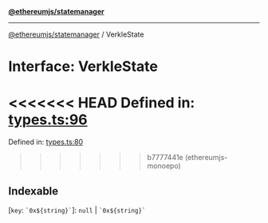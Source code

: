 [**@ethereumjs/statemanager**](../README.md)

***

[@ethereumjs/statemanager](../README.md) / VerkleState

# Interface: VerkleState

<<<<<<< HEAD
Defined in: [types.ts:96](https://github.com/ethereumjs/ethereumjs-monorepo/blob/master/packages/statemanager/src/types.ts#L96)
=======
Defined in: [types.ts:80](https://github.com/Dargon789/ethereumjs-monorepo/blob/master/packages/statemanager/src/types.ts#L80)
>>>>>>> b7777441e (ethereumjs-monoepo)

## Indexable

\[`key`: `` `0x${string}` ``\]: `null` \| `` `0x${string}` ``
